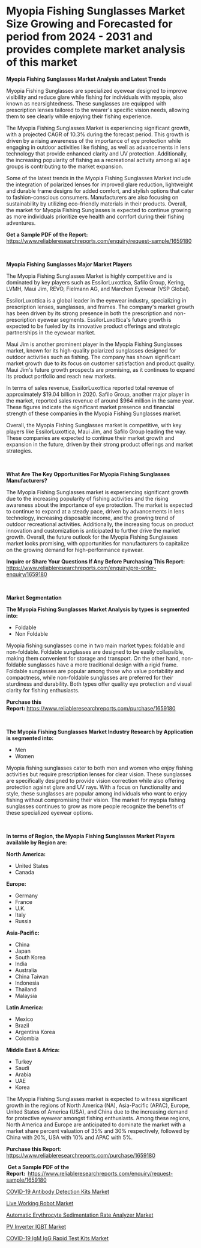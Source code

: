 <p><h1>Myopia Fishing Sunglasses Market Size Growing and Forecasted for period from 2024 - 2031 and provides complete market analysis of this market</h1></p><p><strong>Myopia Fishing Sunglasses Market Analysis and Latest Trends</strong></p>
<p><p>Myopia Fishing Sunglasses are specialized eyewear designed to improve visibility and reduce glare while fishing for individuals with myopia, also known as nearsightedness. These sunglasses are equipped with prescription lenses tailored to the wearer's specific vision needs, allowing them to see clearly while enjoying their fishing experience. </p><p>The Myopia Fishing Sunglasses Market is experiencing significant growth, with a projected CAGR of 10.3% during the forecast period. This growth is driven by a rising awareness of the importance of eye protection while engaging in outdoor activities like fishing, as well as advancements in lens technology that provide enhanced clarity and UV protection. Additionally, the increasing popularity of fishing as a recreational activity among all age groups is contributing to the market expansion.</p><p>Some of the latest trends in the Myopia Fishing Sunglasses Market include the integration of polarized lenses for improved glare reduction, lightweight and durable frame designs for added comfort, and stylish options that cater to fashion-conscious consumers. Manufacturers are also focusing on sustainability by utilizing eco-friendly materials in their products. Overall, the market for Myopia Fishing Sunglasses is expected to continue growing as more individuals prioritize eye health and comfort during their fishing adventures.</p></p>
<p><strong>Get a Sample PDF of the Report:&nbsp;</strong> <a href="https://www.reliableresearchreports.com/enquiry/request-sample/1659180">https://www.reliableresearchreports.com/enquiry/request-sample/1659180</a></p>
<p>&nbsp;</p>
<p><strong>Myopia Fishing Sunglasses Major Market Players</strong></p>
<p><p>The Myopia Fishing Sunglasses Market is highly competitive and is dominated by key players such as EssilorLuxottica, Safilo Group, Kering, LVMH, Maui Jim, REVO, Fielmann AG, and Marchon Eyewear (VSP Global). </p><p>EssilorLuxottica is a global leader in the eyewear industry, specializing in prescription lenses, sunglasses, and frames. The company's market growth has been driven by its strong presence in both the prescription and non-prescription eyewear segments. EssilorLuxottica's future growth is expected to be fueled by its innovative product offerings and strategic partnerships in the eyewear market.</p><p>Maui Jim is another prominent player in the Myopia Fishing Sunglasses market, known for its high-quality polarized sunglasses designed for outdoor activities such as fishing. The company has shown significant market growth due to its focus on customer satisfaction and product quality. Maui Jim's future growth prospects are promising, as it continues to expand its product portfolio and reach new markets.</p><p>In terms of sales revenue, EssilorLuxottica reported total revenue of approximately $19.04 billion in 2020. Safilo Group, another major player in the market, reported sales revenue of around $964 million in the same year. These figures indicate the significant market presence and financial strength of these companies in the Myopia Fishing Sunglasses market.</p><p>Overall, the Myopia Fishing Sunglasses market is competitive, with key players like EssilorLuxottica, Maui Jim, and Safilo Group leading the way. These companies are expected to continue their market growth and expansion in the future, driven by their strong product offerings and market strategies.</p></p>
<p>&nbsp;</p>
<p><strong>What Are The Key Opportunities For Myopia Fishing Sunglasses Manufacturers?</strong></p>
<p><p>The Myopia Fishing Sunglasses market is experiencing significant growth due to the increasing popularity of fishing activities and the rising awareness about the importance of eye protection. The market is expected to continue to expand at a steady pace, driven by advancements in lens technology, increasing disposable income, and the growing trend of outdoor recreational activities. Additionally, the increasing focus on product innovation and customization is anticipated to further drive the market growth. Overall, the future outlook for the Myopia Fishing Sunglasses market looks promising, with opportunities for manufacturers to capitalize on the growing demand for high-performance eyewear.</p></p>
<p><strong>Inquire or Share Your Questions If Any Before Purchasing This Report:</strong> <a href="https://www.reliableresearchreports.com/enquiry/pre-order-enquiry/1659180">https://www.reliableresearchreports.com/enquiry/pre-order-enquiry/1659180</a></p>
<p>&nbsp;</p>
<p><strong>Market Segmentation</strong></p>
<p><strong>The Myopia Fishing Sunglasses Market Analysis by types is segmented into:</strong></p>
<p><ul><li>Foldable</li><li>Non Foldable</li></ul></p>
<p><p>Myopia fishing sunglasses come in two main market types: foldable and non-foldable. Foldable sunglasses are designed to be easily collapsible, making them convenient for storage and transport. On the other hand, non-foldable sunglasses have a more traditional design with a rigid frame. Foldable sunglasses are popular among those who value portability and compactness, while non-foldable sunglasses are preferred for their sturdiness and durability. Both types offer quality eye protection and visual clarity for fishing enthusiasts.</p></p>
<p><strong>Purchase this Report:&nbsp;</strong><a href="https://www.reliableresearchreports.com/purchase/1659180">https://www.reliableresearchreports.com/purchase/1659180</a></p>
<p>&nbsp;</p>
<p><strong>The Myopia Fishing Sunglasses Market Industry Research by Application is segmented into:</strong></p>
<p><ul><li>Men</li><li>Women</li></ul></p>
<p><p>Myopia fishing sunglasses cater to both men and women who enjoy fishing activities but require prescription lenses for clear vision. These sunglasses are specifically designed to provide vision correction while also offering protection against glare and UV rays. With a focus on functionality and style, these sunglasses are popular among individuals who want to enjoy fishing without compromising their vision. The market for myopia fishing sunglasses continues to grow as more people recognize the benefits of these specialized eyewear options.</p></p>
<p>&nbsp;</p>
<p><strong>In terms of Region, the Myopia Fishing Sunglasses Market Players available by Region are:</strong></p>
<p>
    <p> <strong> North America: </strong>
        <ul>
            <li>United States</li>
            <li>Canada</li>
        </ul>
        </p> 
    <p> <strong> Europe: </strong>
        <ul>
            <li>Germany</li>
            <li>France</li>
            <li>U.K.</li>
            <li>Italy</li>
            <li>Russia</li>
        </ul>
        </p> 
    <p> <strong> Asia-Pacific: </strong>
        <ul>
            <li>China</li>
            <li>Japan</li>
            <li>South Korea</li>
            <li>India</li>
            <li>Australia</li>
            <li>China Taiwan</li>
            <li>Indonesia</li>
            <li>Thailand</li>
            <li>Malaysia</li>
        </ul>
        </p> 
    <p> <strong> Latin America: </strong>
        <ul>
            <li>Mexico</li>
            <li>Brazil</li>
            <li>Argentina Korea</li>
            <li>Colombia</li>
        </ul>
        </p> 
    <p> <strong> Middle East & Africa: </strong>
        <ul>
            <li>Turkey</li>
            <li>Saudi</li>
            <li>Arabia</li>
            <li>UAE</li>
            <li>Korea</li>
        </ul>
    </p>
    </p>
<p><p>The Myopia Fishing Sunglasses market is expected to witness significant growth in the regions of North America (NA), Asia-Pacific (APAC), Europe, United States of America (USA), and China due to the increasing demand for protective eyewear amongst fishing enthusiasts. Among these regions, North America and Europe are anticipated to dominate the market with a market share percent valuation of 35% and 30% respectively, followed by China with 20%, USA with 10% and APAC with 5%.</p></p>
<p><strong>Purchase this Report: </strong><a href="https://www.reliableresearchreports.com/purchase/1659180">https://www.reliableresearchreports.com/purchase/1659180</a></p>
<p>&nbsp;<strong>Get a Sample PDF of the Report:&nbsp;&nbsp;</strong><a href="https://www.reliableresearchreports.com/enquiry/request-sample/1659180">https://www.reliableresearchreports.com/enquiry/request-sample/1659180</a></p>
<p><strong></strong></p>
<p><p><a href="https://medium.com/@christinaweber16/covid-19-antibody-detection-kits-nbsp-market-focuses-on-market-share-size-and-projected-forecast-1f872166f0e3">COVID-19 Antibody Detection Kits Market</a></p><p><a href="https://github.com/Whitneyboyettebo9kiw7yr13/Market-Research-Report-List-1/blob/main/live-working-robot-market.md">Live Working Robot Market</a></p><p><a href="https://medium.com/@christinaweber16/automatic-erythrocyte-sedimentation-rate-analyzer-market-analysis-and-sze-forecasted-for-period-75978bb32086">Automatic Erythrocyte Sedimentation Rate Analyzer Market</a></p><p><a href="https://github.com/PeterParrish5/Market-Research-Report-List-3/blob/main/pv-inverter-igbt-market.md">PV Inverter IGBT Market</a></p><p><a href="https://medium.com/@christinaweber16/covid-19-igm-igg-rapid-test-kits-market-exploring-market-share-market-trends-and-future-growth-15b3f28a8e4a">COVID-19 IgM IgG Rapid Test Kits Market</a></p></p>